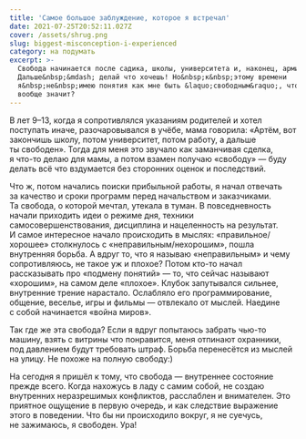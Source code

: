 ```yaml
---
title: 'Самое большое заблуждение, которое я встречал'
date: 2021-07-25T20:52:11.027Z
cover: /assets/shrug.png
slug: biggest-misconception-i-experienced
category: на подумать
excerpt: >-
  Свобода начинается после садика, школы, университета и, наконец, армии.
  Дальше&nbsp;&mdash; делай что хочешь! Но&nbsp;к&nbsp;этому времени
  я&nbsp;не&nbsp;имею понятия как мне быть &laquo;свободным&raquo;, что это
  вообще значит?
---
```

<p>В&nbsp;лет 9&ndash;13, когда я&nbsp;сопротивлялся указаниям родителей и&nbsp;хотел поступать иначе, разочаровывался в&nbsp;учёбе, мама говорила: &laquo;Артём, вот закончишь школу, потом университет, потом работу, а&nbsp;дальше ты&nbsp;свободен&raquo;. Тогда для меня это звучало как заманчивая сделка, я&nbsp;<nobr>что-то</nobr> делаю для мамы, а&nbsp;потом взамен получаю &laquo;свободу&raquo;&nbsp;&mdash; буду делать всё что вздумается без сторонних оценок и&nbsp;последствий.</p>
<p>Что&nbsp;ж, потом начались поиски прибыльной работы, я&nbsp;начал отвечать за&nbsp;качество и&nbsp;сроки программ перед начальством и&nbsp;заказчиками. Та&nbsp;свобода, о&nbsp;которой мечтал, утекала в&nbsp;туман. В&nbsp;повседневность начали приходить идеи о&nbsp;режиме дня, техники самосовершенствования, дисциплина и&nbsp;нацеленность на&nbsp;результат. И&nbsp;самое интересное начало происходить в&nbsp;мыслях: &laquo;правильное/хорошее&raquo; столкнулось с&nbsp;&laquo;неправильным/нехорошим&raquo;, пошла внутренняя борьба. А&nbsp;вдруг то, что я&nbsp;называю &laquo;неправильным&raquo; и&nbsp;чему сопротивляюсь, не&nbsp;такое уж&nbsp;и&nbsp;плохое? Потом <nobr>кто-то</nobr> начал рассказывать про &laquo;подмену понятий&raquo;&nbsp;&mdash; то, что сейчас называют &laquo;хорошим&raquo;, на&nbsp;самом деле &laquo;плохое&raquo;. Клубок запутывался сильнее, внутренние трение нарастало. Ослабляло его программирование, общение, веселье, игры и&nbsp;фильмы&nbsp;&mdash; отвлекало от&nbsp;мыслей. Наедине с&nbsp;собой начинается &laquo;война миров&raquo;.</p>
<p>Так где&nbsp;же эта свобода? Если я&nbsp;вдруг попытаюсь забрать <nobr>чью-то</nobr> машину, взять с&nbsp;витрины что понравится, меня отпинают охранники, под давлением будут требовать штраф. Борьба перенесётся из&nbsp;мыслей на&nbsp;улицу. Не&nbsp;похоже на&nbsp;полную свободу:)</p>
<p>На&nbsp;сегодня я&nbsp;пришёл к&nbsp;тому, что свобода&nbsp;&mdash; внутреннее состояние прежде всего. Когда нахожусь в&nbsp;ладу с&nbsp;самим собой, не&nbsp;создаю внутренних неразрешимых конфликтов, расслаблен и&nbsp;внимателен. Это приятное ощущение в&nbsp;первую очередь, и&nbsp;как следствие выражение этого в&nbsp;поведении. Что&nbsp;бы ни&nbsp;происходило вокруг, я&nbsp;не&nbsp;суечусь, не&nbsp;зажимаюсь, я&nbsp;свободен. Ура!</p>
